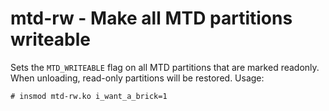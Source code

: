 mtd-rw - Make all MTD partitions writeable
==========================================

Sets the `MTD_WRITEABLE` flag on all MTD partitions that are
marked readonly. When unloading, read-only partitions will be
restored. Usage:
````
# insmod mtd-rw.ko i_want_a_brick=1
````


